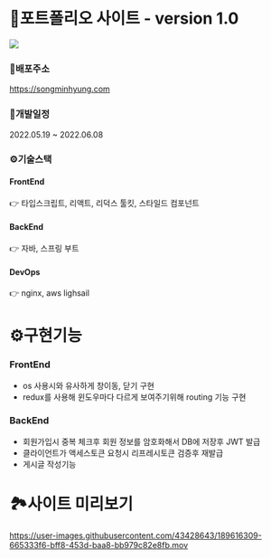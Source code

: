 # 📌포트폴리오 사이트 - version 1.0
![](https://user-images.githubusercontent.com/43428643/184470646-7f87ad7a-c91f-4387-a872-9eba318fa15e.gif)



### 📍배포주소 
https://songminhyung.com  


### 📆개발일정 
2022.05.19 ~ 2022.06.08


### ⚙️기술스택 
#### FrontEnd 
👉 타입스크립트, 리액트, 리덕스 툴킷, 스타일드 컴포넌트 
#### BackEnd 
👉 자바, 스프링 부트  
#### DevOps 
👉 nginx, aws lighsail  

# ⚙️구현기능
### FrontEnd
- os 사용시와 유사하게 창이동, 닫기 구현
- redux를 사용해 윈도우마다 다르게 보여주기위해 routing 기능 구현

### BackEnd
- 회원가입시 중복 체크후 회원 정보를 암호화해서 DB에 저장후 JWT 발급
- 클라이언트가 액세스토큰 요청시 리프레시토큰 검증후 재발급
- 게시글 작성기능

# 🏞️사이트 미리보기


https://user-images.githubusercontent.com/43428643/189616309-665333f6-bff8-453d-baa8-bb979c82e8fb.mov

